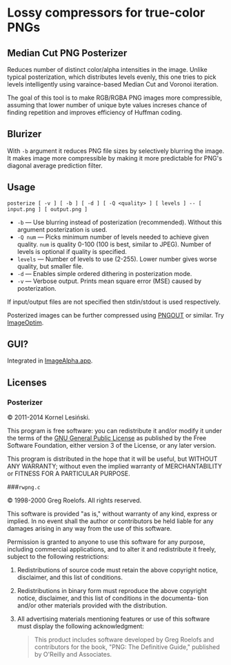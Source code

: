 # Lossy compressors for true-color PNGs

## Median Cut PNG Posterizer

Reduces number of distinct color/alpha intensities in the image. Unlike typical posterization, which distributes levels evenly, this one tries to pick levels intelligently using varaince-based Median Cut and Voronoi iteration.

The goal of this tool is to make RGB/RGBA PNG images more compressible, assuming that lower number of unique byte values increses chance of finding repetition and improves efficiency of Huffman coding.

## Blurizer

With `-b` argument it reduces PNG file sizes by selectively blurring the image. It makes image more compressible by making it more predictable for PNG's diagonal average prediction filter.

## Usage

    posterize [ -v ] [ -b ] [ -d ] [ -Q <quality> ] [ levels ] -- [ input.png ] [ output.png ]

* `-b` — Use blurring instead of posterization (recommended). Without this argument posterization is used.
* `-Q num` — Picks minimum number of levels needed to achieve given quality. `num` is quality 0-100 (100 is best, similar to JPEG). Number of levels is optional if quality is specified.
* `levels` — Number of levels to use (2-255). Lower number gives worse quality, but smaller file.
* `-d` — Enables simple ordered dithering in posterization mode.
* `-v` — Verbose output. Prints mean square error (MSE) caused by posterization.

If input/output files are not specified then stdin/stdout is used respectively.

Posterized images can be further compressed using [PNGOUT](http://www.jonof.id.au/kenutils) or similar. Try [ImageOptim](http://imageoptim.com).

## GUI?

Integrated in [ImageAlpha.app](http://pngmini.com).

## Licenses

### Posterizer

© 2011-2014 Kornel Lesiński.

This program is free software: you can redistribute it and/or modify
it under the terms of the [GNU General Public License](http://www.gnu.org/copyleft/gpl.html)
as published by the Free Software Foundation, either version 3
of the License, or any later version.

This program is distributed in the hope that it will be useful,
but WITHOUT ANY WARRANTY; without even the implied warranty of
MERCHANTABILITY or FITNESS FOR A PARTICULAR PURPOSE.


###`rwpng.c`

© 1998-2000 Greg Roelofs.  All rights reserved.

This software is provided "as is," without warranty of any kind,
express or implied.  In no event shall the author or contributors
be held liable for any damages arising in any way from the use of
this software.

Permission is granted to anyone to use this software for any purpose,
including commercial applications, and to alter it and redistribute
it freely, subject to the following restrictions:

1. Redistributions of source code must retain the above copyright
 notice, disclaimer, and this list of conditions.
2. Redistributions in binary form must reproduce the above copyright
 notice, disclaimer, and this list of conditions in the documenta-
 tion and/or other materials provided with the distribution.
3. All advertising materials mentioning features or use of this
 software must display the following acknowledgment:

   > This product includes software developed by Greg Roelofs
   > and contributors for the book, "PNG: The Definitive Guide,"
   > published by O'Reilly and Associates.
